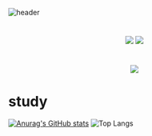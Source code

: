 ![header](https://capsule-render.vercel.app/api?type=waving&color=auto&height=300&width=300&section=header&text=welcome%20chieon's%20github&fontSize=70) 

#

<div align="center"><img src="https://img.shields.io/badge/springboot-20232a.svg?style=for-the-badge&logo=springboot&logoColor=#6DB33F" />    <img src="https://img.shields.io/badge/JAVA-007396?style=for-the-badge&logo=java&logoColor=white"> </div>

#
<div align="center"><img src="https://img.shields.io/badge/mysql-FFFFB3.svg?style=for-the-badge&logo=mysql&logoColor=#4479A1" />  </div>


# study

[![Anurag's GitHub stats](https://github-readme-stats.vercel.app/api?username=postwo)](https://github.com/anuraghazra/github-readme-stats)  ![Top Langs](https://github-readme-stats.vercel.app/api/top-langs/?username=postwo&layout=compact) 
